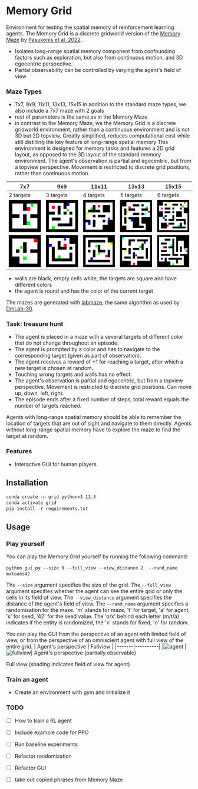 # Memory Grid 
Environment for testing the spatial memory of reinforcement learning agents. The Memory Grid is a discrete gridworld version of the [Memory Maze](https://github.com/jurgisp/memory-maze) by [Pasukonis et al. 2022](https://arxiv.org/abs/2210.13383). 

- Isolates long-range spatial memory component from confounding factors such as exploration, but also from continuous motion, and 3D egocentric perspective.
- Partial observability can be controlled by varying the agent's field of view


### Maze Types
- 7x7, 9x9, 11x11, 13x13, 15x15
in addition to the standard maze types, we also include a 7x7 maze with 2 goals 
- rest of parameters is the same as in the Memory Maze
- in contrast to the Memory Maze, we the Memory Grid is a discrete gridworld environment, rather than a continuous environment and is not 3D but 2D topview. Greatly simplified, reduces computational cost while still distilling the key feature of long-range spatial memory 
This environment is designed for memory tasks and features a 2D grid layout, as opposed to the 3D layout of the standard memory environment. The agent's observation is partial and egocentric, but from a topview perspective. Movement is restricted to discrete grid positions, rather than continuous motion.

| 7x7 | 9x9 | 11x11 | 13x13 | 15x15 |
|------------|--------------|--------------|--------------|--------------|
| 2 targets | 3 targets | 4 targets | 5 targets | 6 targets |
| ![7x7](7_1.png) | ![9x9](9_1.png) | ![11x11](11_1.png) | ![13x13](13_1.png) | ![15x15](15_1.png) |
| ![7x7](7_2.png) | ![9x9](9_2.png) | ![11x11](11_2.png) | ![13x13](13_2.png) | ![15x15](15_2.png) | 
- walls are black, empty cells white, the targets are square and have different colors
- the agent is round and has the color of the current target

The mazes are generated with [labmaze](https://github.com/deepmind/labmaze), the same algorithm as used by [DmLab-30](https://github.com/deepmind/lab/tree/master/game_scripts/levels/contributed/dmlab30). 

### Task: treasure hunt
- The agent is placed in a maze with a several targets of different color that do not change throughout an episode.
- The agent is prompted by a color and has to navigate to the corresponding target (given as part of observation).
- The agent receives a reward of +1 for reaching a target, after which a new target is chosen at random.
- Touching wrong targets and walls has no effect.
- The agent's observation is partial and egocentric, but from a topview perspective. Movement is restricted to discrete grid positions. Can move up, down, left, right.
- The episode ends after a fixed number of steps, total reward equals the number of targets reached.

Agents with long-range spatial memory should be able to remember the location of targets that are out of sight and navigate to them directly. Agents without long-range spatial memory have to explore the maze to find the target at random.

### Features

- Interactive GUI for human players.


## Installation
```
conda create -n grid python=3.11.3
conda activate grid
pip install -r requirements.txt
```	

## Usage 

### Play yourself 
You can play the Memory Grid yourself by running the following command:
```
python gui.py --size 9 --full_view --view_distance 2  --rand_name mxtoaos42
```
The `--size` argument specifies the size of the grid.
The `--full_view` argument specifies whether the agent can see the entire grid or only the cells in its field of view.
The `--view_distance` argument specifies the distance of the agent's field of view.
The `--rand_name` argument specifies a randomization for the maze. 'm' stands for maze, 't' for target, 'a' for agent, 's' for seed, '42' for the seed value. The 'o/x' behind each letter (m/t/a) indicates if the entity is randomized, the 'x' stands for fixed, 'o' for random.

You can play the GUI from the perspective of an agent with limited field of view, or from the perspective of an omniscient agent with full view of the entire grid.
| Agent's perspective | Fullview |
|-------|----------|
|![agent](https://github.com/leonardbereska/memory_grid/assets/34320299/0fe394ba-71b7-4302-b238-3acf83aded99) | ![fullview](https://github.com/leonardbereska/memory_grid/assets/34320299/8ccedd55-a257-4bad-9743-416803ce48d7)|
Agent's perspective (partially observable)


Full view (shading indicates field of view for agent)




### Train an agent
- Create an environment with gym and initialize it

### TODO
- [ ] How to train a RL agent
- [ ] Include example code for PPO
- [ ] Run baseline experiments


- [ ] Refactor randomization
- [ ] Refactor GUI

- [ ] take out copied phrases from Memory Maze

